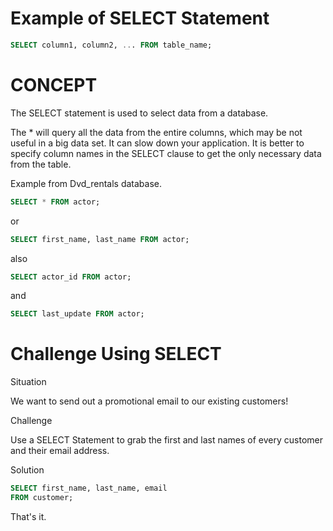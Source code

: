 # Example of SELECT Statement

```sql
SELECT column1, column2, ... FROM table_name;
```

# CONCEPT

The SELECT statement is used to select data from a database.

The * will query all the data from the entire columns, which may be not useful
in a big data set.  It can slow down your application. It is better to specify
column names in the SELECT clause to get the only necessary data from the table. 

Example from Dvd_rentals database.

```sql
SELECT * FROM actor;
```

or 

```sql
SELECT first_name, last_name FROM actor;
```

also

```sql
SELECT actor_id FROM actor;
```

and

```sql
SELECT last_update FROM actor;
```

# Challenge Using SELECT

Situation

We want to send out a promotional email to our existing customers!


Challenge

Use a SELECT Statement to grab the first and last names of every customer 
and their email address.

Solution

```sql
SELECT first_name, last_name, email
FROM customer;
```

That's it.